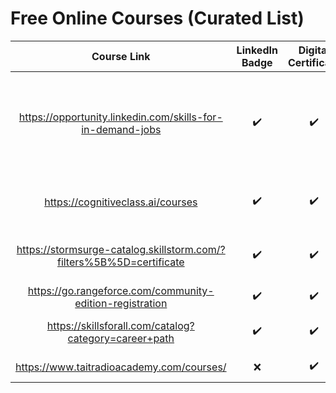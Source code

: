 # Free Online Courses (Curated List)

| Course Link | LinkedIn Badge  | Digital Certificate | Certificate Cost | Provider | Topic(s) |
|     :---:    |     :---:      |     :---:     |     :---:     |     :---:     |     :---:     |
| https://opportunity.linkedin.com/skills-for-in-demand-jobs   | :heavy_check_mark: | :heavy_check_mark: | Free | Microsoft & LinkedIn  | Systems administration, Software Development, Data Analysis, Project Management & More |
| https://cognitiveclass.ai/courses | :heavy_check_mark: | :heavy_check_mark: | Free | IBM  | Data Analysis, AI, Software Development & More |
| https://stormsurge-catalog.skillstorm.com/?filters%5B%5D=certificate | :heavy_check_mark: | :heavy_check_mark: | Free | Stormsurge  | Software Development, Databases & SQL |
| https://go.rangeforce.com/community-edition-registration | :heavy_check_mark: | :heavy_check_mark: | Free | Rangeforce  | CyberSec |
| https://skillsforall.com/catalog?category=career+path | :heavy_check_mark: | :heavy_check_mark: | Free / Paid | Cisco  | CyberSec, Network Engineering |
| https://www.taitradioacademy.com/courses/| :x: | :heavy_check_mark: | Free | Tait  | Radio & Telecom |

